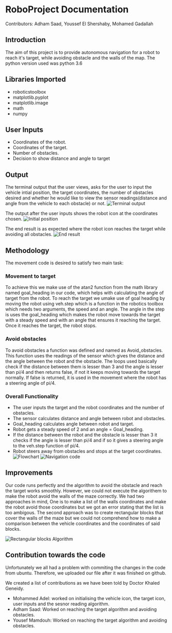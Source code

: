 # RoboProject Documentation
Contributors: Adham Saad, Youssef El Shershaby, Mohamed Gadallah
## Introduction
The aim of this project is to provide autonomous navigation for a robot to reach it's target, while avoiding obstacle and the walls of the map. The python version used was python 3.6

## Libraries Imported
- roboticstoolbox
- matplotlib.pyplot
- matplotlib.image
- math
- numpy


## User Inputs
- Coordinates of the robot.
- Coordinates of the target.
- Number of obstacles.
- Decision to show distance and angle to target

## Output
The terminal output that the user views, asks for the user to input the vehicle intial position, the target coordinates, the number of obstacles desired and whether he would like to view the sensor readings(distance and angle from the vehicle to each obstacle) or not.
![Terminal output](Terminaloutput.png)

The output after the user inputs shows the robot icon at the coordinates chosen.
![Initial position](Start.png)

The end result is as expected where the robot icon reaches the target while avoiding all obstacles.
![End result](End.png)

## Methodology
The movement code is desired to satisfy two main task:
### Movement to target
To achieve this we make use of the atan2 function from the math library named goal_heading in our code, which helps with calculating the angle of target from the robot. To reach the target we umake use of goal heading by moving the robot using veh.step which is a function in the robotics toolbox which needs two arguments, the speed and an angle. The angle in the step is uses the goal_heading which makes the robot move towards the target with a steady speed and with an angle that ensures it reaching the target. Once it reaches the target, the robot stops. 
### Avoid obstacles
To avoid obstacles a function was defined and named as Avoid_obstacles. This function uses the readings of the sensor which gives the distance and the angle between the robot and the obstacle. The loops used basically check if the distance between them is lesser than 3 and the angle is lesser than pi/4 and then returns false, if not it keeps moving towards the target normally. If false is returned, it is used in the movement where the robot has a steering angle of pi/4.
### Overall Functionality
- The user inputs the target and the robot coordinates and the number of obstacles.
- The sensor calculates distance and angle between robot and obstacles.
- Goal_heading calculates angle between robot and target.
- Robot gets a steady speed of 2 and an angle = Goal_heading.
- If the distance between the robot and the obstacle is lesser than 3 it checks if the angle is lesser than pi/4 and if so it gives a steering angle to the veh.step function of pi/4.
- Robot steers away from obstacles and stops at the target coordinates.
![Flowchart](Flowchart.png)
![Navigation code](NavCode.png)

## Improvements
Our code runs perfectly and the algorithm to avoid the obstacle and reach the target works smoothly. However, we could not execute the algorithem to make the robot avoid the walls of the maze correctly. We had two approaches in mind, One is to make a list of the walls coordinates and make the robot avoid those coordinates but we got an error stating that the list is too ambigous. The second approach was to create rectangular blocks that cover the walls of the maze but we could not comprehend how to make a comparison between the vehicle coordinates and the coordinates of said blocks.

![Rectangular blocks Algorithm](Rectangles.png)

## Contribution towards the code
Unfortunately we all had a problem with commiting the changes in the code from ubuntu. Therefore, we uploaded our file after it was finished on github.

We created a list of contributions as we have been told by Doctor Khaled Geneidy.

- Mohammed Adel: worked on initialising the vehicle icon, the target icon, user inputs and the sesnor reading algorithm.
- Adham Saad: Worked on reaching the target algorithm and avoiding obstacles.
- Yousef Mamdouh: Worked on reaching the target algorithm and avoiding obstacles.



